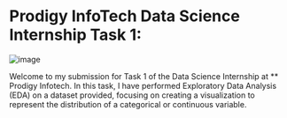 # Prodigy InfoTech Data Science Internship Task 1:
![image](https://github.com/user-attachments/assets/7f50b703-2ff8-43cd-a306-db7a7dabc76f)

Welcome to my submission for Task 1 of the Data Science Internship at ** Prodigy Infotech. In this task, I have performed Exploratory Data Analysis (EDA) on a dataset provided, focusing on creating a visualization to represent the distribution of a categorical or continuous variable.
